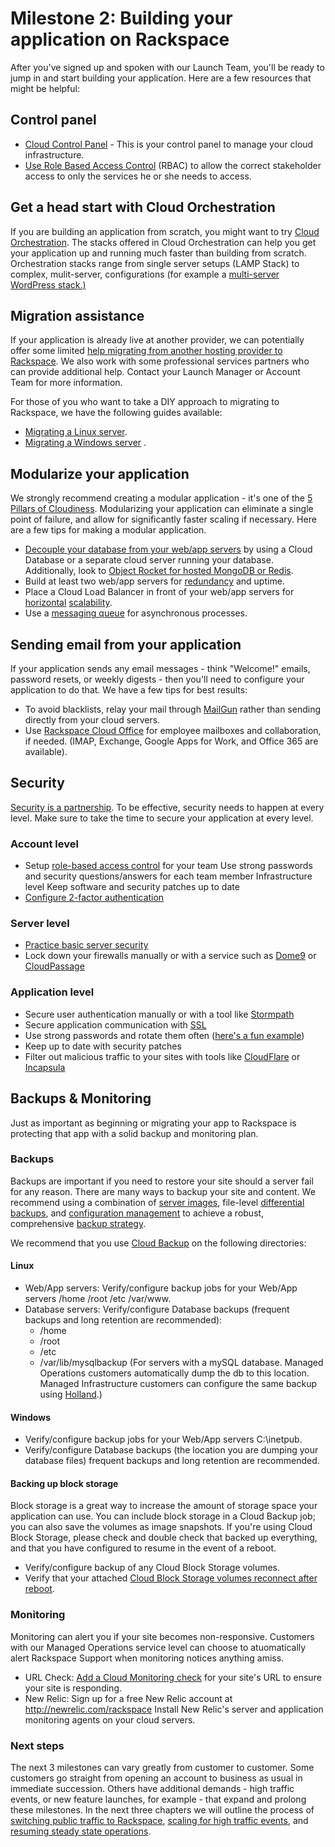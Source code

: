 # Milestone 2: Building your application on Rackspace

After you've signed up and spoken with our Launch Team, you'll be ready to jump in and start building your application. Here are a few resources that might be helpful:

## Control panel  

* [Cloud Control Panel][1] - This is your control panel to manage your cloud infrastructure.
* [Use Role Based Access Control][2] (RBAC) to allow the correct stakeholder access to only the services he or she needs to access.

## Get a head start with Cloud Orchestration

If you are building an application from scratch, you might want to try [Cloud Orchestration][3]. The stacks offered in Cloud Orchestration can help you get your application up and running much faster than building from scratch. Orchestration stacks range from single server setups (LAMP Stack) to complex, mulit-server, configurations (for example a [multi-server WordPress stack.)][4]  


## Migration assistance

If your application is already live at another provider, we can potentially offer some limited [help migrating from another hosting provider to Rackspace][5]. We also work with some professional services partners who can provide additional help. Contact your Launch Manager or Account Team for more information.

For those of you who want to take a DIY approach to migrating to Rackspace, we have the following guides available:

* [Migrating a Linux server][6].
* [Migrating a Windows server][7]
.
## Modularize your application

We strongly recommend creating a modular application - it's one of the [5 Pillars of Cloudiness][8]. Modularizing your application can eliminate a single point of failure, and allow for significantly faster scaling if necessary. Here are a few tips for making a modular application.

* [Decouple your database from your web/app servers][9] by using a Cloud Database or a separate cloud server running your database. Additionally, look to [Object Rocket for hosted MongoDB or Redis][10].
* Build at least two web/app servers for [redundancy][11] and uptime.
* Place a Cloud Load Balancer in front of your web/app servers for [horizontal][12] [scalability][13].
* Use a [messaging queue][14] for asynchronous processes.

## Sending email from your application

If your application sends any email messages - think "Welcome!" emails, password resets, or weekly digests - then you'll need to configure your application to do that. We have a few tips for best results:

* To avoid blacklists, relay your mail through [MailGun][15] rather than sending directly from your cloud servers.
* Use [Rackspace Cloud Office][16] for employee mailboxes and collaboration, if needed. (IMAP, Exchange, Google Apps for Work, and Office 365 are available).

## Security

[Security is a partnership][17]. To be effective, security needs to happen at every level. Make sure to take the time to secure your application at every level.

### Account level

* Setup [role-based access control][18] for your team Use strong passwords and security questions/answers for each team member Infrastructure level Keep software and security patches up to date
* [Configure 2-factor authentication][19]

### Server level

* [Practice basic server security][20]  
* Lock down your firewalls manually or with a service such as [Dome9][21] or [CloudPassage][22]

### Application level

* Secure user authentication manually or with a tool like [Stormpath][23]
* Secure application communication with [SSL][24]
* Use strong passwords and rotate them often ([here's a fun example][25])
* Keep up to date with security patches
* Filter out malicious traffic to your sites with tools like [CloudFlare][26] or [Incapsula][27]


## Backups & Monitoring

Just as important as beginning or migrating your app to Rackspace is protecting that app with a solid backup and monitoring plan.  

### Backups
Backups are important if you need to restore your site should a server fail for any reason. There are many ways to backup your site and content. We recommend using a combination of [server images][28], file-level [differential backups][29], and [configuration management][30] to achieve a robust, comprehensive [backup strategy][31].

We recommend that you use [Cloud Backup][32] on the following directories:

#### Linux

* Web/App servers: Verify/configure backup jobs for your Web/App servers /home /root /etc /var/www.
* Database servers: Verify/configure Database backups (frequent backups and long retention are recommended):
  * /home
  * /root
  * /etc
  * /var/lib/mysqlbackup (For servers with a mySQL database. Managed Operations customers automatically dump the db to this location. Managed Infrastructure customers can configure the same backup using [Holland][33].)

#### Windows

* Verify/configure backup jobs for your Web/App servers C:\inetpub.
* Verify/configure Database backups (the location you are dumping your database files) frequent backups and long retention are recommended.

#### Backing up block storage

Block storage is a great way to increase the amount of storage space your application can use. You can include block storage in a Cloud Backup job; you can also save the volumes as image snapshots. If you're using Cloud Block Storage, please check and double check that backed up everything, and that you have configured to resume in the event of a reboot.

* Verify/configure backup of any Cloud Block Storage volumes.
* Verify that your attached [Cloud Block Storage volumes reconnect after reboot][34].

### Monitoring  

Monitoring can alert you if your site becomes non-responsive.  Customers with our Managed Operations service level can choose to atuomatically alert Rackspace Support when monitoring notices anything amiss.

* URL Check: [Add a Cloud Monitoring check][35] for your site's URL to ensure your site is responding.
* New Relic: Sign up for a free New Relic account at http://newrelic.com/rackspace Install New Relic's server and application monitoring agents on your cloud servers.

### Next steps

The next 3 milestones can vary greatly from customer to customer. Some customers go straight from opening an account to business as usual in immediate succession. Others have additional demands - high traffic events, or new feature launches, for example - that expand and prolong these milestones. In the next three chapters we will outline the process of [switching public traffic to Rackspace][36], [scaling for high traffic events][37], and [resuming steady state operations][38].


[1]: http://www.rackspace.com/knowledge_center/article/introducing-the-rackspace-cloud-control-panel
[2]: http://www.rackspace.com/knowledge_center/article/overview-role-based-access-control-rbac
[3]: http://www.rackspace.com/blog/cloud-orchestration-automating-deployments-of-full-stack-configurations/
[4]: http://www.rackspace.com/knowledge_center/article/deploy-wordpress-packages-by-using-rackspace-cloud-orchestration
[5]: https://www.rackspace.com/migration
[6]: http://www.rackspace.com/knowledge_center/article/prepare-to-migrate-a-linux-server
[7]: http://www.rackspace.com/knowledge_center/article/prepare-to-migrate-a-windows-server
[8]: https://community.rackspace.com/products/f/54/t/4496
[9]: http://www.rackspace.com/blog/fundamentals-of-cloud-architecture-the-seed-config-video/
[10]: http://objectrocket.com/
[11]: http://www.rackspace.com/knowledge_center/article/protection-against-and-recovery-from-host-server-down-hsd-issue
[12]: http://www.rackspace.com/blog/pillars-of-cloudiness-no-3-scaling-horizontally/
[13]: http://www.rackspace.com/blog/examining-horizontal-scaling-google-hangout-recap/
[14]: https://developer.rackspace.com/blog/using-message-queues-in-cloud-applications/
[15]: http://www.rackspace.com/knowledge_center/article/configuring-mailgun-for-your-website
[16]: https://www.rackspace.com/email-hosting
[17]: http://www.rackspace.com/security/
[18]: http://www.rackspace.com/knowledge_center/article/overview-role-based-access-control-rbac
[19]: http://www.rackspace.com/knowledge_center/article/multi-factor-authentication-from-the-cloud-control-panel
[20]: http://www.rackspace.com/knowledge_center/article/basic-cloud-server-security
[21]: http://www.dome9.com/
[22]: https://www.cloudpassage.com/
[23]: https://stormpath.com/
[24]: https://community.rackspace.com/products/f/18/t/55
[25]: https://xkcd.com/936/
[26]: https://www.cloudflare.com/
[27]: https://www.incapsula.com/
[28]: http://www.rackspace.com/knowledge_center/article/create-an-image-of-a-server-and-restore-a-server-from-a-saved-image
[29]: http://www.rackspace.com/knowledge_center/article/rackspace-cloud-backup-create-a-backup-0
[30]: https://developer.rackspace.com/blog/devops-automation-series-images-vs-config-management/
[31]: http://www.rackspace.com/blog/backup-strategies-for-cloud-web-apps-google-hangout-recap/
[32]: http://www.rackspace.com/cloud/backup
[33]: https://community.rackspace.com/products/f/54/t/1638
[34]: https://community.rackspace.com/products/f/54/t/4319
[35]: http://www.rackspace.com/knowledge_center/article/creating-a-monitoring-check-using-the-cloud-control-panel
[36]: chapters/GettingStarted_1.md
[37]: chapters/GettingStarted_1.md
[38]: chapters/GettingStarted_1.md
